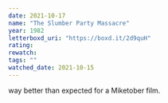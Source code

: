 ```yaml
---
date: 2021-10-17
name: "The Slumber Party Massacre"
year: 1982
letterboxd_uri: "https://boxd.it/2d9quH"
rating: 
rewatch: 
tags: ""
watched_date: 2021-10-15
---
```


way better than expected for a Miketober film.
